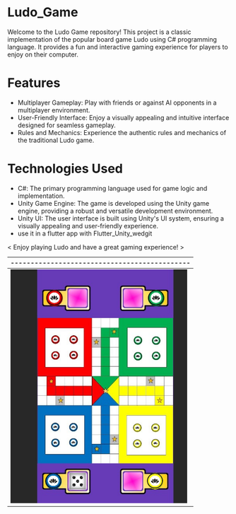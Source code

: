 # Ludo_Game
Welcome to the Ludo Game repository! This project is a classic implementation of the popular board game Ludo using C# programming language. It provides a fun and interactive gaming experience for players to enjoy on their computer.

# Features
- Multiplayer Gameplay: Play with friends or against AI opponents in a multiplayer environment.
- User-Friendly Interface: Enjoy a visually appealing and intuitive interface designed for seamless gameplay.
- Rules and Mechanics: Experience the authentic rules and mechanics of the traditional Ludo game.

# Technologies Used
- C#: The primary programming language used for game logic and implementation.
- Unity Game Engine: The game is developed using the Unity game engine, providing a robust and versatile development environment.
- Unity UI: The user interface is built using Unity's UI system, ensuring a visually appealing and user-friendly experience.
- use it in a flutter app with Flutter_Unity_wedgit



< Enjoy playing Ludo and have a great gaming experience! >



|---------------------------------------------|
|---------------------------------------------|
|<img src="Assets\Ludo.jpg" width="400">

